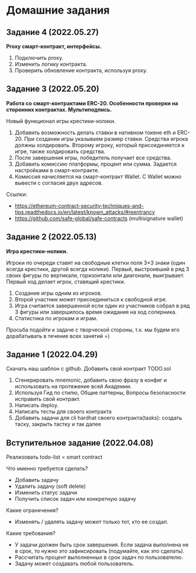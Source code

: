 # Домашние задания

## Задание 4 (2022.05.27)

**Proxy смарт-контракт, интерфейсы.**

1. Подключить proxy.
2. Изменить логику контракта.
3. Проверить обновление контракта, используя proxy.

## Задание 3 (2022.05.20)

**Работа со смарт-контрактами ERC-20. Особенности проверки на сторонних контрактах. Мультиподпись.**

Новый функционал игры крестики-нолики.

1. Добавить возможность делать ставки в нативном токене eth и ERC-20.
   При создании игры указываем размер ставки. Средства игрока должны холдировать. Второму игроку, который присоединяется к игре, также холдировать средства.
2. После завершения игры, победитель получает все средства.
3. Добавить комиссию платформы, процент или сумма. Задается настройками в смарт-контракте.
4. Комиссия начисляется на смарт-контракт Wallet. С Wallet можно вывести с согласия двух адресов.

Ссылки:

- https://ethereum-contract-security-techniques-and-tips.readthedocs.io/en/latest/known_attacks/#reentrancy
- https://github.com/safe-global/safe-contracts (multisignature wallet)

## Задание 2 (2022.05.13)

**Игра крестики-нолики.**

Игроки по очереди ставят на свободные клетки поля 3×3 знаки (один всегда крестики, другой всегда нолики). Первый,
выстроивший в ряд 3 своих фигуры по вертикали, горизонтали или диагонали, выигрывает. Первый ход делает игрок, ставящий
крестики.

1. Создание игры одним из игроков.
2. Второй участник может присоединиться к свободной игре.
3. Игра считается завершенной если один из участников собрал в ряд 3 фигуры или завершилось время ожидания на ход соперника.
4. Статистика по игрокам и играм.

Просьба подойти к задаче с творческой стороны, т.к. мы будем его дорабатывать в течение всех занятий =)

## Задание 1 (2022.04.29)

Скачать наш шаблон с github. Добавить свой контракт TODO.sol

1. Сгенерировать mnemonic, добавить свою фразу в конфиг и использовать на протяжение всей Академии.
2. Используя Гид по стилю, Общие паттерны, Вопросы безопасности исправить свой контракт.
3. Написать deploy.
4. Написать тесты для своего контракта
5. Добавить задачи для cli hardhat своего контракта(tasks): создать таску, закрыть тастку и так далее

## Вступительное задание (2022.04.08)

Реализовать todo-list = smart contract

Что именно требуется сделать?

- Добавить задачу
- Удалить задачу (soft delete)
- Изменить статус задачи
- Получить список задач или конкретную задачу

Какие ограничения?

- Изменять / удалять задачу может только тот, кто ее создал.

Какие требования?

- У задачи должен быть срок завершения. Если задача выполнена не в срок, то нужно это зафиксировать (подумайте, как это сделать).
- Рассчитать процент выполненных в срок задач по пользователю.
- Задачу может создавать любой пользователь.
